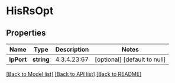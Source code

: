 # HisRsOpt

## Properties
Name | Type | Description | Notes
------------ | ------------- | ------------- | -------------
**IpPort** | **string** | 4.3.4.23:67 | [optional] [default to null]

[[Back to Model list]](../README.md#documentation-for-models) [[Back to API list]](../README.md#documentation-for-api-endpoints) [[Back to README]](../README.md)

